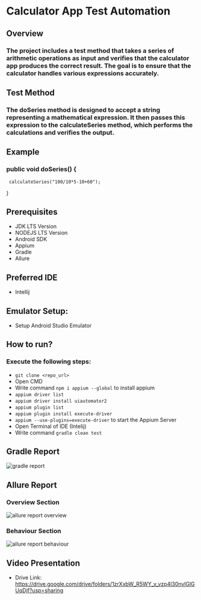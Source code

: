 # Calculator App Test Automation
## Overview
### The project includes a test method that takes a series of arithmetic operations as input and verifies that the calculator app produces the correct result. The goal is to ensure that the calculator handles various expressions accurately.

## Test Method
### The doSeries method is designed to accept a string representing a mathematical expression. It then passes this expression to the calculateSeries method, which performs the calculations and verifies the output.

## Example
### public void doSeries() {
     calculateSeries("100/10*5-10+60");
}

## Prerequisites
- JDK LTS Version
- NODEJS LTS Version
- Android SDK
- Appium
- Gradle
- Allure 

## Preferred IDE
- Intellij

## Emulator Setup:
- Setup Android Studio Emulator

## How to run?
### Execute the following steps:
- ``` git clone <repo_url> ```
- Open CMD
- Write command ``` npm i appium --global ``` to install appium
- ``` appium driver list ```
- ``` appium driver install uiautomator2 ```
- ``` appium plugin list ```
- ``` appium plugin install execute-driver ```
- ``` appium --use-plugins=execute-driver ``` to start the Appium Server
- Open Terminal of IDE (Intelij)
- Write command ``` gradle clean test ```

## Gradle Report
![gradle report](https://github.com/user-attachments/assets/129db05c-83a3-4392-b543-3581cedb517e)

## Allure Report
### Overview Section
![allure report overview](https://github.com/user-attachments/assets/c3036859-8dbd-4cbe-93e7-f14c6ae0da3e)

### Behaviour Section
![allure report behaviour](https://github.com/user-attachments/assets/b57ad6bf-faee-415f-a8a7-ae1788b2e211)

## Video Presentation
- Drive Link: https://drive.google.com/drive/folders/1zrXxbW_R5WY_v_vzp4l30nvlGlGUqDjf?usp=sharing





